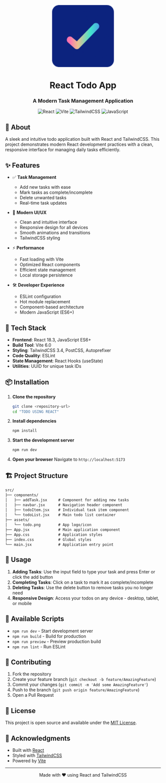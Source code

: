 <div align="center">
  <img src="src/assets/todo.png" alt="Todo App Logo" width="200"/>

  # React Todo App
  ### A Modern Task Management Application

  ![React](https://img.shields.io/badge/React-18.3-blue?style=for-the-badge&logo=react)
  ![Vite](https://img.shields.io/badge/Vite-6.0-646CFF?style=for-the-badge&logo=vite)
  ![TailwindCSS](https://img.shields.io/badge/TailwindCSS-3.4-38B2AC?style=for-the-badge&logo=tailwind-css)
  ![JavaScript](https://img.shields.io/badge/JavaScript-ES6-F7DF1E?style=for-the-badge&logo=javascript)
</div>

## 📝 About

A sleek and intuitive todo application built with React and TailwindCSS. This project demonstrates modern React development practices with a clean, responsive interface for managing daily tasks efficiently.

## ✨ Features

- ✅ **Task Management**
  - Add new tasks with ease
  - Mark tasks as complete/incomplete
  - Delete unwanted tasks
  - Real-time task updates

- 🎨 **Modern UI/UX**
  - Clean and intuitive interface
  - Responsive design for all devices
  - Smooth animations and transitions
  - TailwindCSS styling

- ⚡ **Performance**
  - Fast loading with Vite
  - Optimized React components
  - Efficient state management
  - Local storage persistence

- 🛠 **Developer Experience**
  - ESLint configuration
  - Hot module replacement
  - Component-based architecture
  - Modern JavaScript (ES6+)

## 🚀 Tech Stack

- **Frontend**: React 18.3, JavaScript ES6+
- **Build Tool**: Vite 6.0
- **Styling**: TailwindCSS 3.4, PostCSS, Autoprefixer
- **Code Quality**: ESLint
- **State Management**: React Hooks (useState)
- **Utilities**: UUID for unique task IDs

## 📦 Installation

1. **Clone the repository**
   ```bash
   git clone <repository-url>
   cd "TODO USING REACT"
   ```

2. **Install dependencies**
   ```bash
   npm install
   ```

3. **Start the development server**
   ```bash
   npm run dev
   ```

4. **Open your browser**
   Navigate to `http://localhost:5173`

## 🏗 Project Structure

```
src/
├── components/
│   ├── addTask.jsx     # Component for adding new tasks
│   ├── navbar.jsx      # Navigation header component
│   ├── todoItem.jsx    # Individual task item component
│   └── todoList.jsx    # Main todo list container
├── assets/
│   └── todo.png        # App logo/icon
├── App.jsx             # Main application component
├── App.css             # Application styles
├── index.css           # Global styles
└── main.jsx            # Application entry point
```

## 🎯 Usage

1. **Adding Tasks**: Use the input field to type your task and press Enter or click the add button
2. **Completing Tasks**: Click on a task to mark it as complete/incomplete
3. **Deleting Tasks**: Use the delete button to remove tasks you no longer need
4. **Responsive Design**: Access your todos on any device - desktop, tablet, or mobile

## 🔧 Available Scripts

- `npm run dev` - Start development server
- `npm run build` - Build for production
- `npm run preview` - Preview production build
- `npm run lint` - Run ESLint

## 🤝 Contributing

1. Fork the repository
2. Create your feature branch (`git checkout -b feature/AmazingFeature`)
3. Commit your changes (`git commit -m 'Add some AmazingFeature'`)
4. Push to the branch (`git push origin feature/AmazingFeature`)
5. Open a Pull Request

## 📄 License

This project is open source and available under the [MIT License](LICENSE).

## 🙏 Acknowledgments

- Built with [React](https://reactjs.org/)
- Styled with [TailwindCSS](https://tailwindcss.com/)
- Powered by [Vite](https://vitejs.dev/)

---

<div align="center">
  Made with ❤️ using React and TailwindCSS
</div>